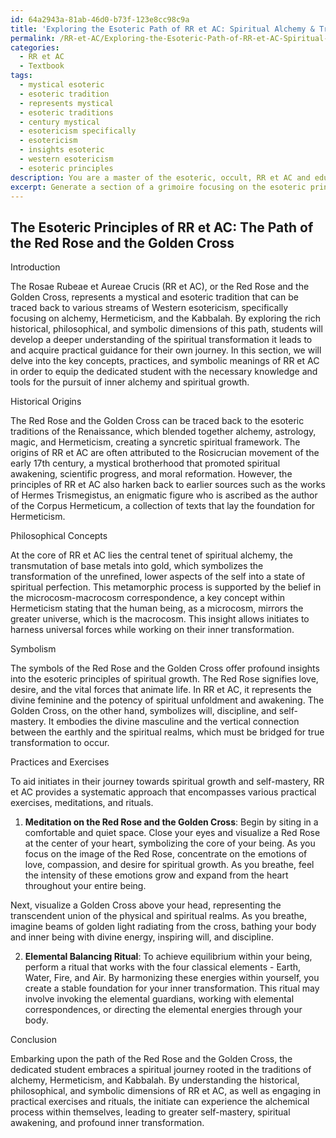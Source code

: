 ```yaml
---
id: 64a2943a-81ab-46d0-b73f-123e8cc98c9a
title: 'Exploring the Esoteric Path of RR et AC: Spiritual Alchemy & Transformation'
permalink: /RR-et-AC/Exploring-the-Esoteric-Path-of-RR-et-AC-Spiritual-Alchemy-Transformation/
categories:
  - RR et AC
  - Textbook
tags:
  - mystical esoteric
  - esoteric tradition
  - represents mystical
  - esoteric traditions
  - century mystical
  - esotericism specifically
  - esotericism
  - insights esoteric
  - western esotericism
  - esoteric principles
description: You are a master of the esoteric, occult, RR et AC and education, you have written many textbooks on the subject in ways that provide students with rich and deep understanding of the subject. You are being asked to write textbook-like sections on a topic and you do it with full context, explainability, and reliability in accuracy to the true facts of the topic at hand, in a textbook style that a student would easily be able to learn from, in a rich, engaging, and contextual way. Always include relevant context (such as formulas and history), related concepts, and in a way that someone can gain deep insights from.
excerpt: Generate a section of a grimoire focusing on the esoteric principles of RR et AC (Rosae Rubeae et Aureae Crucis), also known as the Red Rose and the Golden Cross, that will provide a student with in-depth knowledge and understanding. Explain the historical origins, philosophical concepts, symbolism, and practices associated with RR et AC, including the process of alchemical transmutation and its connection to the spiritual transformation. Include practical exercises, meditations, and rituals that an initiate can follow to deepen their understanding of this mystical path.
---
```


## The Esoteric Principles of RR et AC: The Path of the Red Rose and the Golden Cross

Introduction

The Rosae Rubeae et Aureae Crucis (RR et AC), or the Red Rose and the Golden Cross, represents a mystical and esoteric tradition that can be traced back to various streams of Western esotericism, specifically focusing on alchemy, Hermeticism, and the Kabbalah. By exploring the rich historical, philosophical, and symbolic dimensions of this path, students will develop a deeper understanding of the spiritual transformation it leads to and acquire practical guidance for their own journey. In this section, we will delve into the key concepts, practices, and symbolic meanings of RR et AC in order to equip the dedicated student with the necessary knowledge and tools for the pursuit of inner alchemy and spiritual growth.

Historical Origins

The Red Rose and the Golden Cross can be traced back to the esoteric traditions of the Renaissance, which blended together alchemy, astrology, magic, and Hermeticism, creating a syncretic spiritual framework. The origins of RR et AC are often attributed to the Rosicrucian movement of the early 17th century, a mystical brotherhood that promoted spiritual awakening, scientific progress, and moral reformation. However, the principles of RR et AC also harken back to earlier sources such as the works of Hermes Trismegistus, an enigmatic figure who is ascribed as the author of the Corpus Hermeticum, a collection of texts that lay the foundation for Hermeticism.

Philosophical Concepts

At the core of RR et AC lies the central tenet of spiritual alchemy, the transmutation of base metals into gold, which symbolizes the transformation of the unrefined, lower aspects of the self into a state of spiritual perfection. This metamorphic process is supported by the belief in the microcosm-macrocosm correspondence, a key concept within Hermeticism stating that the human being, as a microcosm, mirrors the greater universe, which is the macrocosm. This insight allows initiates to harness universal forces while working on their inner transformation.

Symbolism

The symbols of the Red Rose and the Golden Cross offer profound insights into the esoteric principles of spiritual growth. The Red Rose signifies love, desire, and the vital forces that animate life. In RR et AC, it represents the divine feminine and the potency of spiritual unfoldment and awakening. The Golden Cross, on the other hand, symbolizes will, discipline, and self-mastery. It embodies the divine masculine and the vertical connection between the earthly and the spiritual realms, which must be bridged for true transformation to occur.

Practices and Exercises

To aid initiates in their journey towards spiritual growth and self-mastery, RR et AC provides a systematic approach that encompasses various practical exercises, meditations, and rituals.

1. **Meditation on the Red Rose and the Golden Cross**: Begin by siting in a comfortable and quiet space. Close your eyes and visualize a Red Rose at the center of your heart, symbolizing the core of your being. As you focus on the image of the Red Rose, concentrate on the emotions of love, compassion, and desire for spiritual growth. As you breathe, feel the intensity of these emotions grow and expand from the heart throughout your entire being.

Next, visualize a Golden Cross above your head, representing the transcendent union of the physical and spiritual realms. As you breathe, imagine beams of golden light radiating from the cross, bathing your body and inner being with divine energy, inspiring will, and discipline.

2. **Elemental Balancing Ritual**: To achieve equilibrium within your being, perform a ritual that works with the four classical elements - Earth, Water, Fire, and Air. By harmonizing these energies within yourself, you create a stable foundation for your inner transformation. This ritual may involve invoking the elemental guardians, working with elemental correspondences, or directing the elemental energies through your body.

Conclusion

Embarking upon the path of the Red Rose and the Golden Cross, the dedicated student embraces a spiritual journey rooted in the traditions of alchemy, Hermeticism, and Kabbalah. By understanding the historical, philosophical, and symbolic dimensions of RR et AC, as well as engaging in practical exercises and rituals, the initiate can experience the alchemical process within themselves, leading to greater self-mastery, spiritual awakening, and profound inner transformation.
